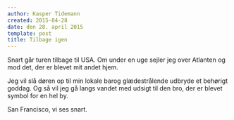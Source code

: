 ```yaml
---
author: Kasper Tidemann
created: 2015-04-28
date: den 28. april 2015
template: post
title: Tilbage igen
---
```


Snart går turen tilbage til USA. Om under en uge sejler jeg over Atlanten og mod det, der er blevet mit andet hjem.

Jeg vil slå døren op til min lokale barog glædestrålende udbryde et behørigt goddag. Og så vil jeg gå langs vandet med udsigt til den bro, der er blevet symbol for en hel by.

San Francisco, vi ses snart.